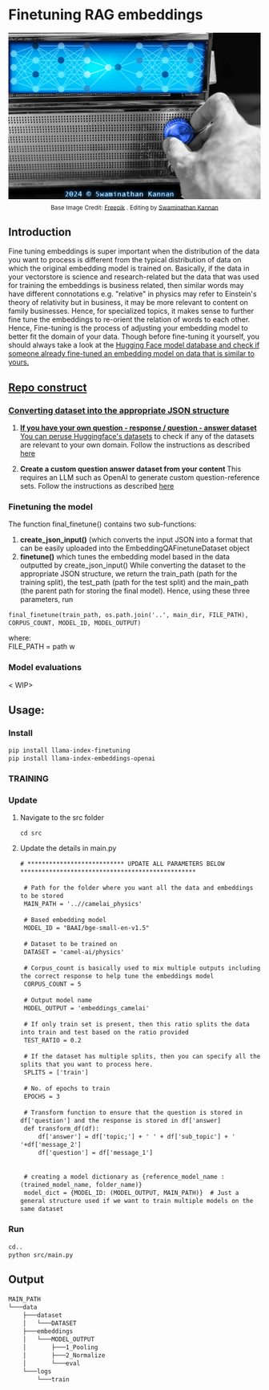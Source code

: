 # Finetuning RAG embeddings

<p align="center">
<img src = "https://github.com/SwamiKannan/Finetuning-RAG-Embeddings/blob/main/images/cover.png"><br>
<sub> Base Image Credit: <a href="https://www.freepik.com/premium-photo/tuning-radio-radio-station_16035333.htm">Freepik</a> . Editing by <a href="https://github.com/SwamiKannan">Swaminathan Kannan</a></sub>
</p>

## Introduction
Fine tuning embeddings is super important when the distribution of the data you want to process is different from the typical distribution of data on which the original embedding model is trained on. Basically, if the data in your vectorstore is science and research-related but the data that was used for training the embeddings is business related, then similar words may have different connotations e.g. "relative" in physics may refer to Einstein's theory of relativity but in business, it may be more relevant to content on family businesses. Hence, for specialized topics, it makes sense to further fine tune the embeddings to re-orient the relation of words to each other.
Hence, Fine-tuning is the process of adjusting your embedding model to better fit the domain of your data. Though before fine-tuning it yourself, you should always take a look at the <a href="https://huggingface.co/models"> Hugging Face model database and check if someone already fine-tuned an embedding model on data that is similar to yours.

## Repo construct
### Converting dataset into the appropriate JSON structure
1. <b> If you have your own question - response / question - answer dataset</b>
    You can peruse <a href="https://huggingface.co/docs/datasets/index">Huggingface's datasets</a> to check if any of the datasets are relevant to your own domain.
    Follow the instructions as described <a href="https://github.com/SwamiKannan/Creating-Llamaindex-EmbeddingQAFinetuneDataset-compatible-files/blob/main/README.md"> here </a>

2. <b> Create a custom question answer dataset from your content </b>
    This requires an LLM such as OpenAI to generate custom question-reference sets.
   Follow the instructions as described <a href="https://docs.llamaindex.ai/en/latest/examples/finetuning/embeddings/finetune_embedding.html#generate-corpus">here</a>
   
### Finetuning the model
The function final_finetune() contains two sub-functions:
1. **create_json_input()** (which converts the input JSON into a format that can be easily uploaded into the EmbeddingQAFinetuneDataset object
2. **finetune()** which tunes the embedding model based in the data outputted by create_json_input()
While converting the dataset to the appropriate JSON structure, we return the train_path (path for the training split), the test_path (path for the test split) and the main_path (the parent path for storing the final model). Hence, using these three parameters, run 
```
final_finetune(train_path, os.path.join('..', main_dir, FILE_PATH), CORPUS_COUNT, MODEL_ID, MODEL_OUTPUT)
```
where: <br>
FILE_PATH = path w

### Model evaluations
< WIP>
<br />

## Usage:
### Install
```
pip install llama-index-finetuning
pip install llama-index-embeddings-openai
```
### TRAINING
### Update
1. Navigate to the src folder
    ```
    cd src
    ```
2. Update the details in main.py
   ```
   # *************************** UPDATE ALL PARAMETERS BELOW *************************************************

    # Path for the folder where you want all the data and embeddings to be stored
    MAIN_PATH = '..//camelai_physics' 

    # Based embedding model
    MODEL_ID = "BAAI/bge-small-en-v1.5"

    # Dataset to be trained on
    DATASET = 'camel-ai/physics'

    # Corpus_count is basically used to mix multiple outputs including the correct response to help tune the embeddings model
    CORPUS_COUNT = 5

    # Output model name
    MODEL_OUTPUT = 'embeddings_camelai'

    # If only train set is present, then this ratio splits the data into train and test based on the ratio provided
    TEST_RATIO = 0.2

    # If the dataset has multiple splits, then you can specify all the splits that you want to process here.
    SPLITS = ['train']

    # No. of epochs to train
    EPOCHS = 3

    # Transform function to ensure that the question is stored in df['question'] and the response is stored in df['answer]
    def transform_df(df):
        df['answer'] = df['topic;'] + ' ' + df['sub_topic'] + ' '+df['message_2']
        df['question'] = df['message_1']


    # creating a model dictionary as {reference_model_name : (trained_model_name, folder_name)}
    model_dict = {MODEL_ID: (MODEL_OUTPUT, MAIN_PATH)}  # Just a general structure used if we want to train multiple models on the same dataset

### Run
```
cd..
python src/main.py 
```
## Output
```
MAIN_PATH
└───data
    ├───dataset
    │   └───DATASET
    ├───embeddings
    │   └───MODEL_OUTPUT
    │       ├───1_Pooling
    │       ├───2_Normalize
    │       └───eval
    └───logs
        └───train
```
